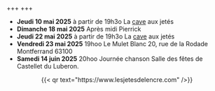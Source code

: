 +++
+++

- **Jeudi 10 mai 2025** à partir de 19h3o La [cave](cave) aux jetés
- **Dimanche 18 mai 2025** Après midi Pierrick
- **Jeudi 22 mai 2025** à partir de 19h3o La [cave](cave) aux jetés
- **Vendredi 23 mai 2025** 19hoo Le Mulet Blanc 20, rue de la Rodade Montferrand 63100
- **Samedi 14 juin 2025** 20hoo Journée chanson Salle des fêtes de Castellet du Luberon.

<center>{{< qr text="https://www.lesjetesdelencre.com" />}}</center>

